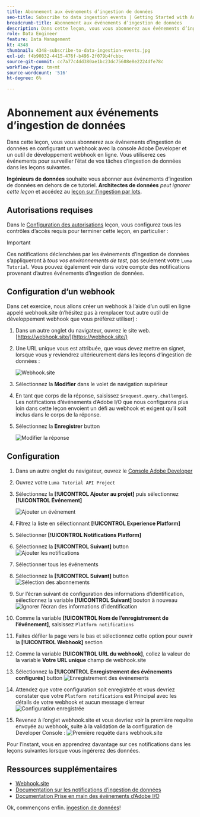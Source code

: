 ```yaml
---
title: Abonnement aux événements d’ingestion de données
seo-title: Subscribe to data ingestion events | Getting Started with Adobe Experience Platform for Data Architects and Data Engineers
breadcrumb-title: Abonnement aux événements d’ingestion de données
description: Dans cette leçon, vous vous abonnerez aux événements d’ingestion de données en configurant un webhook avec la console Adobe Developer et un outil de développement webhook en ligne. Vous utiliserez ces événements pour surveiller l’état de vos tâches d’ingestion de données dans les leçons suivantes.
role: Data Engineer
feature: Data Management
kt: 4348
thumbnail: 4348-subscribe-to-data-ingestion-events.jpg
exl-id: f4b90832-4415-476f-b496-2f079b4fcbbc
source-git-commit: cc7a77c4dd380ae1bc23dc75608e8e2224dfe78c
workflow-type: tm+mt
source-wordcount: '516'
ht-degree: 6%

---
```


# Abonnement aux événements d’ingestion de données

<!--25min-->

Dans cette leçon, vous vous abonnerez aux événements d’ingestion de données en configurant un webhook avec la console Adobe Developer et un outil de développement webhook en ligne. Vous utiliserez ces événements pour surveiller l’état de vos tâches d’ingestion de données dans les leçons suivantes.

**Ingénieurs de données** souhaite vous abonner aux événements d’ingestion de données en dehors de ce tutoriel.
**Architectes de données** _peut ignorer cette leçon_ et accédez au [leçon sur l’ingestion par lots](ingest-batch-data.md).

## Autorisations requises

Dans le [Configuration des autorisations](configure-permissions.md) leçon, vous configurez tous les contrôles d’accès requis pour terminer cette leçon, en particulier :

<!--* Developer-role access to the `Luma Tutorial Platform` product profile (for API)
-->

>[!IMPORTANT]
>
> Ces notifications déclenchées par les événements d’ingestion de données s’appliqueront à _tous vos environnements de test_, pas seulement votre `Luma Tutorial`. Vous pouvez également voir dans votre compte des notifications provenant d’autres événements d’ingestion de données.


## Configuration d’un webhook

Dans cet exercice, nous allons créer un webhook à l’aide d’un outil en ligne appelé webhook.site (n’hésitez pas à remplacer tout autre outil de développement webhook que vous préférez utiliser) :

1. Dans un autre onglet du navigateur, ouvrez le site web. [https://webhook.site/](https://webhook.site/)
1. Une URL unique vous est attribuée, que vous devez mettre en signet, lorsque vous y reviendrez ultérieurement dans les leçons d’ingestion de données :

   ![Webhook.site](assets/ioevents-webhook-home.png)
1. Sélectionnez la **Modifier** dans le volet de navigation supérieur
1. En tant que corps de la réponse, saisissez `$request.query.challenge$`. Les notifications d’événements d’Adobe I/O que nous configurons plus loin dans cette leçon envoient un défi au webhook et exigent qu’il soit inclus dans le corps de la réponse.
1. Sélectionnez la **Enregistrer** button

   ![Modifier la réponse](assets/ioevents-webhook-editResponse.png)

## Configuration

1. Dans un autre onglet du navigateur, ouvrez le [Console Adobe Developer](https://console.adobe.io/)
1. Ouvrez votre `Luma Tutorial API Project`
1. Sélectionnez la **[!UICONTROL Ajouter au projet]** puis sélectionnez **[!UICONTROL Événement]**

   ![Ajouter un événement](assets/ioevents-addEvents.png)
1. Filtrez la liste en sélectionnant **[!UICONTROL Experience Platform]**
1. Sélectionner **[!UICONTROL Notifications Platform]**
1. Sélectionnez la **[!UICONTROL Suivant]** button
   ![Ajouter les notifications](assets/ioevents-addNotifications.png)
1. Sélectionner tous les événements
1. Sélectionnez la **[!UICONTROL Suivant]** button
   ![Sélection des abonnements](assets/ioevents-addSubscriptions.png)
1. Sur l’écran suivant de configuration des informations d’identification, sélectionnez la variable **[!UICONTROL Suivant]** bouton à nouveau
   ![Ignorer l’écran des informations d’identification](assets/ioevents-clickNext.png)
1. Comme la variable **[!UICONTROL Nom de l’enregistrement de l’événement]**, saisissez `Platform notifications`
1. Faites défiler la page vers le bas et sélectionnez cette option pour ouvrir la **[!UICONTROL Webhook]** section
1. Comme la variable **[!UICONTROL URL du webhook]**, collez la valeur de la variable **Votre URL unique** champ de webhook.site
1. Sélectionnez la **[!UICONTROL Enregistrement des événements configurés]** button
   ![Enregistrement des événements](assets/ioevents-addWebhook.png)
1. Attendez que votre configuration soit enregistrée et vous devriez constater que votre `Platform notifications` est Principal avec les détails de votre webhook et aucun message d’erreur
   ![Configuration enregistrée](assets/ioevents-webhookConfigured.png)
1. Revenez à l’onglet webhook.site et vous devriez voir la première requête envoyée au webhook, suite à la validation de la configuration de Developer Console :
   ![Première requête dans webhook.site](assets/ioevents-webhook-firstRequest.png)

Pour l’instant, vous en apprendrez davantage sur ces notifications dans les leçons suivantes lorsque vous ingérerez des données.

## Ressources supplémentaires

* [Webhook.site](https://webhook.site/)
* [Documentation sur les notifications d’ingestion de données](https://experienceleague.adobe.com/docs/experience-platform/ingestion/quality/subscribe-events.html)
* [Documentation Prise en main des événements d’Adobe I/O](https://www.adobe.io/apis/experienceplatform/events/docs.html)

Ok, commençons enfin. [ingestion de données](ingest-batch-data.md)!
